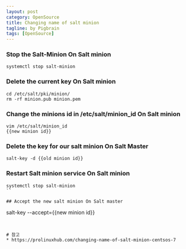 ```yaml
---
layout: post
category: OpenSource    
title: Changing name of salt minion
tagline: by Pigbrain  
tags: [OpenSource]  
---
```


<!--more-->
  
### Stop the Salt-Minion On Salt minion
```
systemctl stop salt-minion
```

### Delete the current key On Salt minion
```
cd /etc/salt/pki/minion/
rm -rf minion.pub minion.pem
```

### Change the minions id in /etc/salt/minion_id On Salt minion
```
vim /etc/salt/minion_id
{{new minion id}}
```

### Delete the key for our salt minion On Salt Master
```
salt-key -d {{old minion id}}
```


### Restart Salt minion service On Salt minion
```
systemctl stop salt-minion
``

## Accept the new salt minion On Salt master
```
salt-key --accept={{new minion id}}
```


# 참고  
* https://prolinuxhub.com/changing-name-of-salt-minion-centsos-7
